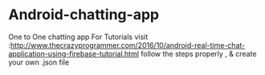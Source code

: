 # Android-chatting-app
One to One chatting app For Tutorials visit :http://www.thecrazyprogrammer.com/2016/10/android-real-time-chat-application-using-firebase-tutorial.html follow the steps properly , & create your own .json file
